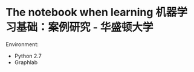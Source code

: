 The notebook when learning 机器学习基础：案例研究 - 华盛顿大学
=====================================================

Environment:
- Python 2.7
- Graphlab
